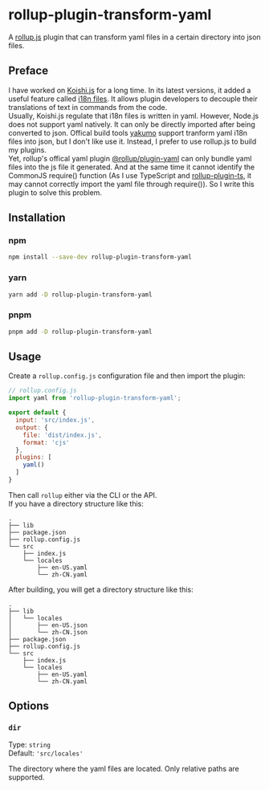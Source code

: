 # rollup-plugin-transform-yaml
A [rollup.js](https://rollupjs.org) plugin that can transform yaml files in a certain directory into json files.

## Preface
I have worked on [Koishi.js](https://koishi.chat) for a long time. In its latest versions, it added a useful feature called [i18n files](https://koishi.chat/zh-CN/guide/i18n/translation.html). It allows plugin developers to decouple their translations of text in commands from the code.   
Usually, Koishi.js regulate that i18n files is written in yaml. However, Node.js does not support yaml natively. It can only be directly imported after being converted to json. Offical build tools [yakumo](https://github.com/shigma/yakumo) support tranform yaml i18n files into json, but I don't like use it. Instead, I prefer to use rollup.js to build my plugins.   
Yet, rollup's offical yaml plugin [@rollup/plugin-yaml](https://github.com/rollup/plugins/tree/master/packages/yaml/#readme) can only bundle yaml files into the js file it generated. And at the same time it cannot identify the CommonJS require() function (As I use TypeScript and [rollup-plugin-ts](https://github.com/wessberg/rollup-plugin-ts), it may cannot correctly import the yaml file through require()). So I write this plugin to solve this problem.

## Installation

### npm
```bash
npm install --save-dev rollup-plugin-transform-yaml
```

### yarn
```bash
yarn add -D rollup-plugin-transform-yaml
```

### pnpm
```bash
pnpm add -D rollup-plugin-transform-yaml
```

## Usage
Create a `rollup.config.js` configuration file and then import the plugin:
```js
// rollup.config.js
import yaml from 'rollup-plugin-transform-yaml';

export default {
  input: 'src/index.js',
  output: {
    file: 'dist/index.js',
    format: 'cjs'
  },
  plugins: [
    yaml()
  ]
}
```
Then call `rollup` either via the CLI or the API.  
If you have a directory structure like this:
```
.
├── lib
├── package.json
├── rollup.config.js
└── src
    ├── index.js
    └── locales
        ├── en-US.yaml
        └── zh-CN.yaml
```
After building, you will get a directory structure like this:
```
.
├── lib
│   └── locales
│       ├── en-US.json
│       └── zh-CN.json
├── package.json
├── rollup.config.js
└── src
    ├── index.js
    └── locales
        ├── en-US.yaml
        └── zh-CN.yaml
```

## Options
### `dir`
Type: `string`  
Default: `'src/locales'`

The directory where the yaml files are located. Only relative paths are supported.